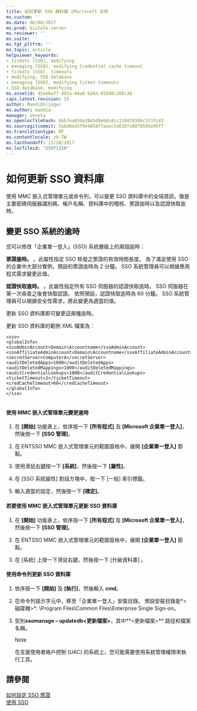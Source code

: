 ```yaml
---
title: 如何更新 SSO 資料庫 |Microsoft 文件
ms.custom: ''
ms.date: 06/08/2017
ms.prod: biztalk-server
ms.reviewer: ''
ms.suite: ''
ms.tgt_pltfrm: ''
ms.topic: article
helpviewer_keywords:
- tickets [SSO], modifying
- managing [SSO], modifying Credential cache timeout
- tickets [SSO], timeouts
- modifying, SSO database
- managing [SSO], modifying ticket timeouts
- SSO database, modifying
ms.assetid: 45eb6a77-d91a-44a8-b26d-05508c288c36
caps.latest.revision: 15
author: MandiOhlinger
ms.author: mandia
manager: anneta
ms.openlocfilehash: bbb7ea650a2845d8ebdcdcc2204f8346c5737c43
ms.sourcegitcommit: 5abd0ed3f9e4858ffaaec5481bfa8878595e95f7
ms.translationtype: MT
ms.contentlocale: zh-TW
ms.lasthandoff: 11/28/2017
ms.locfileid: "25971316"
---
```

# <a name="how-to-update-the-sso-database"></a>如何更新 SSO 資料庫
使用 MMC 嵌入式管理單元或命令列，可以變更 SSO 資料庫中的全域資訊，像是主要密碼伺服器識別碼、帳戶名稱、資料庫中的稽核、票證逾時以及認證快取逾時。  
  
## <a name="changing-timeouts-for-the-sso-system"></a>變更 SSO 系統的逾時  
 您可以修改「企業單一登入」(SSO) 系統層級上的兩個逾時：  
  
 **票證逾時。** 。此屬性指定 SSO 核發之票證的有效時間長度。 為了滿足使用 SSO 的企業中大部分實例，預設的票證逾時為 2 分鐘。 SSO 系統管理員可以根據應用程式需求變更此值。  
  
 **認證快取逾時。** 。此屬性指定所有 SSO 伺服器的認證快取逾時。 SSO 伺服器在第一次尋查之後會快取認證。 依照預設，認證快取逾時為 60 分鐘。 SSO 系統管理員可以根據安全性需求，將此變更為適當的值。  
  
 更新 SSO 資料庫即可變更這兩種逾時。  
  
 更新 SSO 資料庫的範例 XML 檔案為：  
  
```  
<sso>  
<globalInfo>  
<ssoAdminAccount>Domain\Accountname</ssoAdminAccount>  
<ssoAffiliateAdminAccount>Domain\Accountname</ssoAffiliateAdminAccount>  
<secretServer>ComputerA</secretServer>  
<auditDeletedApps>1000</auditDeletedApps>  
<auditDeletedMappings>1000</auditDeletedMappings>  
<auditCredentialLookups>1000</auditCredentialLookups>  
<ticketTimeout>2</ticketTimeout>  
<credCacheTimeout>60</credCacheTimeout>  
</globalInfo>  
</sso>  
  
```  
  
#### <a name="to-change-timeouts-using-the-mmc-snap-in"></a>使用 MMC 嵌入式管理單元變更逾時  
  
1.  在 **[開始]** 功能表上，依序按一下 **[所有程式]** 及 **[Microsoft 企業單一登入]**，然後按一下 **[SSO 管理]**。  
  
2.  在 ENTSSO MMC 嵌入式管理單元的範圍窗格中，展開 **[企業單一登入]** 節點。  
  
3.  使用滑鼠右鍵按一下 **[系統]**，然後按一下 **[屬性]**。  
  
4.  在 [SSO 系統屬性]  對話方塊中，按一下 [一般]  索引標籤。  
  
5.  輸入適當的設定，然後按一下 **[確定]**。  
  
#### <a name="to-update-the-sso-database-using-the-mmc-snap-in"></a>若要使用 MMC 嵌入式管理單元更新 SSO 資料庫  
  
1.  在 **[開始]** 功能表上，依序按一下 **[所有程式]** 及 **[Microsoft 企業單一登入]**，然後按一下 **[SSO 管理]**。  
  
2.  在 ENTSSO MMC 嵌入式管理單元的範圍窗格中，展開 **[企業單一登入]** 節點。  
  
3.  在 [系統] 上按一下滑鼠右鍵，然後按一下 [升級資料庫] 。  
  
#### <a name="to-update-the-sso-database-using-the-command-line"></a>使用命令列更新 SSO 資料庫  
  
1.  依序按一下 **[開始]** 及 **[執行]**，然後輸入 **cmd**。  
  
2.  在命令列提示字元中，移至「企業單一登入」安裝目錄。 預設安裝目錄是*\<磁碟機\>*: \Program Files\Common Files\Enterprise Single Sign-on。  
  
3.  型別**ssomanage – updatedb\<更新檔案\>**，其中**\<更新檔案\>** 路徑和檔案名稱。  
  
    > [!NOTE]
    >  在支援使用者帳戶控制 (UAC) 的系統上，您可能需要使用系統管理權限來執行工具。  
  
## <a name="see-also"></a>請參閱  
 [如何設定 SSO 票證](../core/how-to-configure-the-sso-tickets.md)   
 [使用 SSO](../core/using-sso.md)